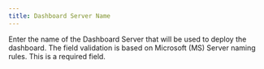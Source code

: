 ```yaml
---
title: Dashboard Server Name
---
```



Enter the name of the Dashboard Server that will be used to deploy the  dashboard. The field validation is based on Microsoft (MS) Server naming  rules. This is a required field.
